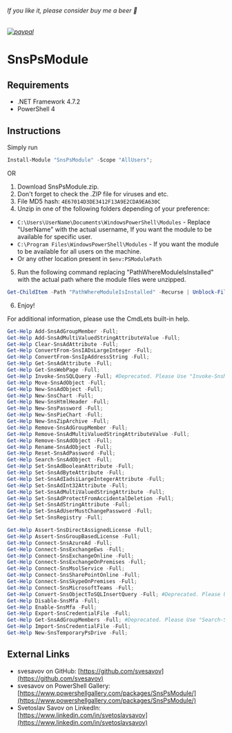 
###### If you like it, please consider buy me a beer :beer:
###### [![paypal](https://www.paypalobjects.com/en_US/i/btn/btn_donateCC_LG.gif)](https://www.paypal.com/cgi-bin/webscr?cmd=_s-xclick&hosted_button_id=6NKR7XQH5E2P2&source=url)


# SnsPsModule


## Requirements

* .NET Framework 4.7.2
* PowerShell 4


## Instructions

Simply run
```powershell
Install-Module "SnsPsModule" -Scope "AllUsers";
```
OR
1. Download SnsPsModule.zip.
2. Don't forget to check the .ZIP file for viruses and etc.
3. File MD5 hash: `4E67014D3DE3412F13A9E2CDA9EA630C`
4. Unzip in one of the following folders depending of your preference:
* `C:\Users\UserName\Documents\WindowsPowerShell\Modules` - Replace "UserName" with the actual username, If you want the module to be available for specific user.
* `C:\Program Files\WindowsPowerShell\Modules` - If you want the module to be available for all users on the machine.
* Or any other location present in `$env:PSModulePath`
5. Run the following command replacing "PathWhereModuleIsInstalled" with the actual path where the module files were unzipped.
```powershell
Get-ChildItem -Path "PathWhereModuleIsInstalled" -Recurse | Unblock-File
```
6. Enjoy!

For additional information, please use the CmdLets built-in help.
```powershell
Get-Help Add-SnsAdGroupMember -Full;
Get-Help Add-SnsAdMultiValuedStringAttributeValue -Full;
Get-Help Clear-SnsAdAttribute -Full;
Get-Help ConvertFrom-SnsIADsLargeInteger -Full;
Get-Help ConvertFrom-SnsIpAddressString -Full;
Get-Help Get-SnsAdAttribute -Full;
Get-Help Get-SnsWebPage -Full;
Get-Help Invoke-SnsSQLQuery -Full; #Deprecated. Please Use "Invoke-SnsMsSqlQuery" CmdLet From "https://www.powershellgallery.com/packages/SnsMsSqlPsModule/" Module
Get-Help Move-SnsAdObject -Full;
Get-Help New-SnsAdObject -Full;
Get-Help New-SnsChart -Full;
Get-Help New-SnsHtmlHeader -Full;
Get-Help New-SnsPassword -Full;
Get-Help New-SnsPieChart -Full;
Get-Help New-SnsZipArchive -Full;
Get-Help Remove-SnsAdGroupMember -Full;
Get-Help Remove-SnsAdMultiValuedStringAttributeValue -Full;
Get-Help Remove-SnsAdObject -Full;
Get-Help Rename-SnsAdObject -Full;
Get-Help Reset-SnsAdPassword -Full;
Get-Help Search-SnsAdObject -Full;
Get-Help Set-SnsAdBooleanAttribute -Full;
Get-Help Set-SnsAdByteAttribute -Full;
Get-Help Set-SnsAdIadsiLargeIntegerAttribute -Full;
Get-Help Set-SnsAdInt32Attribute -Full;
Get-Help Set-SnsAdMultiValuedStringAttribute -Full;
Get-Help Set-SnsAdProtectFromAccidentalDeletion -Full;
Get-Help Set-SnsAdStringAttribute -Full;
Get-Help Set-SnsAdUserMustChangePassword -Full;
Get-Help Set-SnsRegistry -Full;

Get-Help Assert-SnsDirectAssignedLicense -Full;
Get-Help Assert-SnsGroupBasedLicense -Full;
Get-Help Connect-SnsAzureAd -Full;
Get-Help Connect-SnsExchangeEws -Full;
Get-Help Connect-SnsExchangeOnline -Full;
Get-Help Connect-SnsExchangeOnPremises -Full;
Get-Help Connect-SnsMsolService -Full;
Get-Help Connect-SnsSharePointOnline -Full;
Get-Help Connect-SnsSkypeOnPremises -Full;
Get-Help Connect-SnsMicrosoftTeams -Full;
Get-Help Convert-SnsObjectToSQLInsertQuery -Full; #Deprecated. Please Use "Invoke-SnsMsSqlObjectInsert" CmdLet From "https://www.powershellgallery.com/packages/SnsMsSqlPsModule/" Module
Get-Help Disable-SnsMfa -Full;
Get-Help Enable-SnsMfa -Full;
Get-Help Export-SnsCredentialFile -Full;
Get-Help Get-SnsAdGroupMembers -Full; #Deprecated. Please Use "Search-SnsAdObject" CmdLet With LDAP Query "memberOf:1.2.840.113556.1.4.1941:=<YourGroupDN>" As It Is Described Here https://bit.ly/2RFdUr2
Get-Help Import-SnsCredentialFile -Full;
Get-Help New-SnsTemporaryPsDrive -Full;
```


## External Links

- svesavov on GitHub: [https://github.com/svesavov](https://github.com/svesavov)
- svesavov on PowerShell Gallery: [https://www.powershellgallery.com/packages/SnsPsModule/](https://www.powershellgallery.com/packages/SnsPsModule/)
- Svetoslav Savov on LinkedIn: [https://www.linkedin.com/in/svetoslavsavov](https://www.linkedin.com/in/svetoslavsavov)
